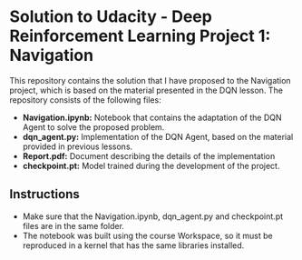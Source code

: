 # Solution to Udacity - Deep Reinforcement Learning Project 1: Navigation

This repository contains the solution that I have proposed to the Navigation project, which is based on the material presented in the DQN lesson. The repository consists of the following files:
- **Navigation.ipynb:** Notebook that contains the adaptation of the DQN Agent to solve the proposed problem.
- **dqn_agent.py:** Implementation of the DQN Agent, based on the material provided in previous lessons.
- **Report.pdf:** Document describing the details of the implementation
- **checkpoint.pt:** Model trained during the development of the project.

## Instructions 

- Make sure that the Navigation.ipynb, dqn_agent.py and checkpoint.pt files are in the same folder.
- The notebook was built using the course Workspace, so it must be reproduced in a kernel that has the same libraries installed.

